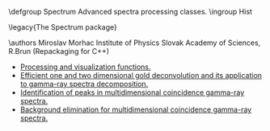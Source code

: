 \defgroup Spectrum Advanced spectra processing classes.
\ingroup Hist

\legacy{The Spectrum package}

 \authors
 Miroslav Morhac
 Institute of Physics
 Slovak Academy of Sciences,
 R.Brun (Repackaging for C++)

  - [Processing and visualization functions.](ftp://root.cern.ch/root/Spectrum.doc)
  - [Efficient one and two dimensional gold deconvolution and its application to gamma-ray spectra decomposition.](ftp://root.cern.ch/root/SpectrumDec.ps.gz)
  - [Identification of peaks in multidimensional coincidence gamma-ray spectra.](ftp://root.cern.ch/root/SpectrumSrc.ps.gz)
  - [Background elimination for multidimensional coincidence gamma-ray spectra.](ftp://root.cern.ch/root/SpectrumBck.ps.gz)

